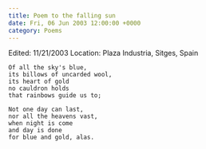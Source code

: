 ```yaml
---
title: Poem to the falling sun
date: Fri, 06 Jun 2003 12:00:00 +0000
category: Poems
---
```


Edited: 11/21/2003
Location: Plaza Industria, Sitges, Spain

    Of all the sky's blue,  
    its billows of uncarded wool,  
    its heart of gold  
    no cauldron holds  
    that rainbows guide us to;

    Not one day can last,  
    nor all the heavens vast,  
    when night is come  
    and day is done  
    for blue and gold, alas.


